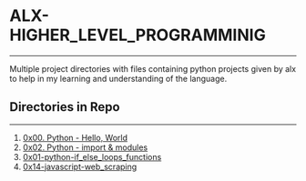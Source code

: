 # ALX-HIGHER_LEVEL_PROGRAMMINIG
---

Multiple project directories with files containing python projects given by alx to help in my learning and understanding of the language.

## Directories in Repo
---
1. [0x00. Python - Hello, World](https://github.com/Code-Addict01/alx-higher_level_programming/tree/master/0x00-python-hello_world)
2. [0x02. Python - import & modules](https://github.comm/Code-Addict01/alx-higher_level_programming/tree/master/0x02)
2. [0x01-python-if_else_loops_functions](https://github.com/Code-Addict01/alx-higher_level_programming/tree/master/0x01-python-if_else_loops_functions)
3. [0x14-javascript-web_scraping](https://github.com/Code-Addict01/alx-higher_level_programming/tree/master/0x14-javascript-web_scrapping)

